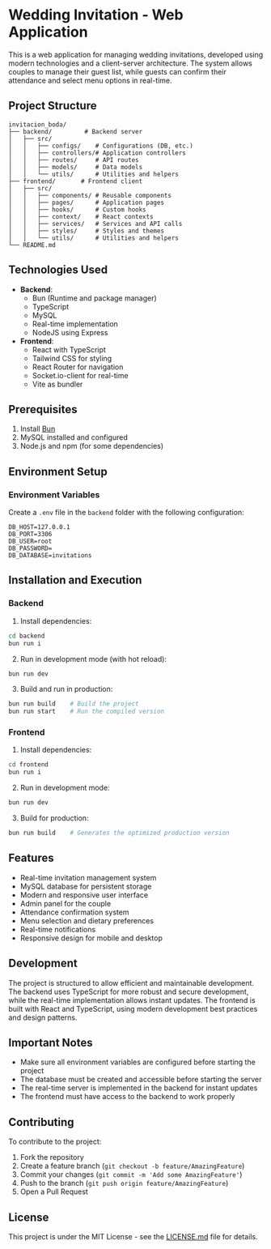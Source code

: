 # Wedding Invitation - Web Application

This is a web application for managing wedding invitations, developed using modern technologies and a client-server architecture. The system allows couples to manage their guest list, while guests can confirm their attendance and select menu options in real-time.

## Project Structure

```
invitacion_boda/
├── backend/         # Backend server
│   ├── src/
│   │   ├── configs/    # Configurations (DB, etc.)
│   │   ├── controllers/# Application controllers
│   │   ├── routes/     # API routes
│   │   ├── models/     # Data models
│   │   └── utils/      # Utilities and helpers
├── frontend/       # Frontend client
│   ├── src/
│   │   ├── components/ # Reusable components
│   │   ├── pages/      # Application pages
│   │   ├── hooks/      # Custom hooks
│   │   ├── context/    # React contexts
│   │   ├── services/   # Services and API calls
│   │   ├── styles/     # Styles and themes
│   │   └── utils/      # Utilities and helpers
└── README.md
```

## Technologies Used

- **Backend**: 
  - Bun (Runtime and package manager)
  - TypeScript
  - MySQL
  - Real-time implementation
  - NodeJS using Express
- **Frontend**:
  - React with TypeScript
  - Tailwind CSS for styling
  - React Router for navigation
  - Socket.io-client for real-time
  - Vite as bundler

## Prerequisites

1. Install [Bun](https://bun.sh/)
2. MySQL installed and configured
3. Node.js and npm (for some dependencies)

## Environment Setup

### Environment Variables

Create a `.env` file in the `backend` folder with the following configuration:

```env
DB_HOST=127.0.0.1
DB_PORT=3306
DB_USER=root
DB_PASSWORD=
DB_DATABASE=invitations
```

## Installation and Execution

### Backend

1. Install dependencies:
```bash
cd backend
bun run i
```

2. Run in development mode (with hot reload):
```bash
bun run dev
```

3. Build and run in production:
```bash
bun run build    # Build the project
bun run start    # Run the compiled version
```

### Frontend

1. Install dependencies:
```bash
cd frontend
bun run i
```

2. Run in development mode:
```bash
bun run dev
```

3. Build for production:
```bash
bun run build    # Generates the optimized production version
```

## Features

- Real-time invitation management system
- MySQL database for persistent storage
- Modern and responsive user interface
- Admin panel for the couple
- Attendance confirmation system
- Menu selection and dietary preferences
- Real-time notifications
- Responsive design for mobile and desktop

## Development

The project is structured to allow efficient and maintainable development. The backend uses TypeScript for more robust and secure development, while the real-time implementation allows instant updates. The frontend is built with React and TypeScript, using modern development best practices and design patterns.

## Important Notes

- Make sure all environment variables are configured before starting the project
- The database must be created and accessible before starting the server
- The real-time server is implemented in the backend for instant updates
- The frontend must have access to the backend to work properly

## Contributing

To contribute to the project:
1. Fork the repository
2. Create a feature branch (`git checkout -b feature/AmazingFeature`)
3. Commit your changes (`git commit -m 'Add some AmazingFeature'`)
4. Push to the branch (`git push origin feature/AmazingFeature`)
5. Open a Pull Request

## License

This project is under the MIT License - see the [LICENSE.md](LICENSE.md) file for details.